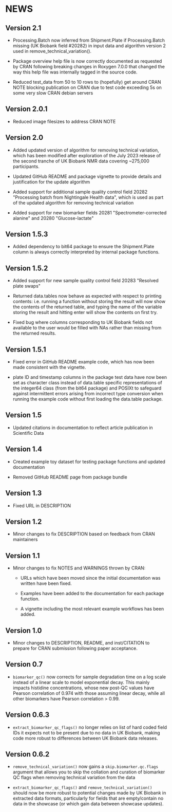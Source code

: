# NEWS

## Version 2.1

 - Processing.Batch now inferred from Shipment.Plate if Processing.Batch missing
   (UK Biobank field #20282) in input data and algorithm version 2 used in 
   remove_technical_variation().

 - Package overview help file is now correctly documented as requested by CRAN
   following breaking changes in Roxygen 7.0.0 that changed the way this help 
   file was internally tagged in the source code.
   
 - Reduced test_data from 50 to 10 rows to (hopefully) get around CRAN NOTE 
   blocking publication on CRAN due to test code exceeding 5s on some very 
   slow CRAN debian servers 

## Version 2.0.1

 - Reduced image filesizes to address CRAN NOTE

## Version 2.0

 - Added updated version of algorithm for removing technical variation, which has
   been modified after exploration of the July 2023 release of the second tranche
   of UK Biobank NMR data covering ~275,000 participants.  
   
 - Updated GitHub README and package vignette to provide details and justification
   for the update algorithm
   
 - Added support for additional sample quality control field 20282 "Processing
   batch from Nightingale Health data", which is used as part of the updated
   algorithm for removing technical variation
   
 - Added support for new biomarker fields 20281 "Spectrometer-corrected alanine"
   and 20280 "Glucose-lactate"

## Version 1.5.3

 - Added dependency to bit64 package to ensure the Shipment.Plate column is always
   correctly interpreted by internal package functions.
 
## Version 1.5.2

 - Added support for new sample quality control field 20283 "Resolved plate swaps" 
 
 - Returned data.tables now behave as expected with respect to printing contents:
   i.e. running a function without storing the result will now show the contents
   of the returned table, and typing the name of the variable storing the result
   and hitting enter will show the contents on first try.
   
 - Fixed bug where columns corresponding to UK Biobank fields not available to
   the user would be filled with NAs rather than missing from the returned 
   results.
 
## Version 1.5.1

 - Fixed error in GitHub README example code, which has now been made consistent 
   with the vignette.
 
 - plate ID and timestamp columns in the package test data have now been set as 
   character class instead of data.table specific representations of the 
   integer64 class (from the bit64 package) and POSIXt to safeguard against 
   intermittent errors arising from incorrect type conversion when running the
   example code without first loading the data.table package.
 
## Version 1.5

 - Updated citations in documentation to reflect article publication in 
   Scientific Data

## Version 1.4

 - Created example toy dataset for testing package functions and updated 
   documentation
 
 - Removed GitHub README page from package bundle

## Version 1.3
 
 - Fixed URL in DESCRIPTION

## Version 1.2

 - Minor changes to fix DESCRIPTION based on feedback from CRAN maintainers 

## Version 1.1

- Minor changes to fix NOTES and WARNINGS thrown by CRAN: 

  - URLs which have been moved since the initial documentation was written have 
    been fixed.
    
  - Examples have been added to the documentation for each package function.
  
  - A vignette including the most relevant example workflows has been added.

## Version 1.0

- Minor changes to DESCRIPTION, README, and inst/CITATION to prepare for CRAN
  submission following paper acceptance.

## Version 0.7

- `biomarker_qc()` now corrects for sample degradation time on a log scale 
  instead of a linear scale to model exponential decay. This mainly impacts
  histidine concentrations, whose new post-QC values have Pearson correlation
  of 0.974 with those assuming linear decay, while all other biomarkers have
  Pearson correlation > 0.99.

## Version 0.6.3

- `extract_biomarker_qc_flags()` no longer relies on list of hard coded field 
  IDs it expects not to be present due to no data in UK Biobank, making code
  more robust to differences between UK Biobank data releases.

## Version 0.6.2

- `remove_technical_variation()` now gains a `skip.biomarker.qc.flags` argument
  that allows you to skip the collation and curation of biomarker QC flags when
  removing technical variation from the data
  
- `extract_biomarker_qc_flags()` and `remove_technical_variation()` should now
  be more robust to potential changes made by UK Biobank in extracted data 
  formats, particularly for fields that are empty/contain no data in the 
  showcase (or which gain data between showcase updates).
